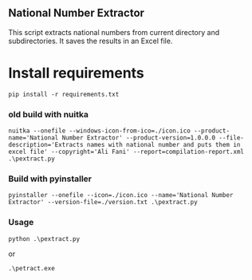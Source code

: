 ## National Number Extractor
This script extracts national numbers from current directory and subdirectories.
It saves the results in an Excel file.

# Install requirements
```pip install -r requirements.txt```
### old build with nuitka
```
nuitka --onefile --windows-icon-from-ico=./icon.ico --product-name='National Number Extractor' --product-version=1.0.0.0 --file-description='Extracts names with national number and puts them in excel file' --copyright='Ali Fani' --report=compilation-report.xml .\pextract.py 
```
### Build with pyinstaller
```
pyinstaller --onefile --icon=./icon.ico --name='National Number Extractor' --version-file=./version.txt .\pextract.py
```
### Usage
```
python .\pextract.py
```
or
```
.\petract.exe
```
